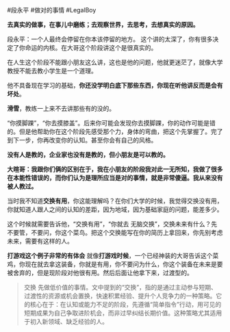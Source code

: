 #段永平 #做对的事情 #LegalBoy

**去真实的做事，在事儿中磨练；去观察世界，去思考，去想真实的原因。**

段永平：一个人最终会停留在你本该停留的地方。
这个讲的太深了，你有很多决定了你命运的内核。在大哥这个阶段讲这个是很真实的。

在人生这个阶段不能跟小朋友这么讲，这也是他的问题，他就更迷茫了，就像大学教授不能去教小学生是一个道理。

他不具备现在学习的基础，**你还没学明白底下那些东西，你现在听他讲反而是会有坏处**。

**滑雪**，教练一上来不去讲那些有的没的。

“你摸脚踝”，“你去摸膝盖”。后来你可能会发现你去摸脚踝，你的动作可能是错的。但是他帮助你在这个阶段先感受那个力，身体的弯曲，把这个先掌握了。完了到下一步，你再改变你的认知。甚至你会有自己的风格。

**没有人是教的，企业家也没有是教的，但小朋友是可以教的。**

**大暄哥：我跟你们俩的区别在于，我在小朋友的阶段我对此一无所知，我做了很多在本能性错误的，而你们认为是理所应当是对的事情，就是非常傻逼。我从来没有被人教过。**

当时我不知道**交换有用**，你这能理解吗？在你们大学的时候，我觉得交换没有用，你就知道人跟人之间的认知的差距，因为地域，因为基础家庭的问题，能差多少。

这个时候就需要告诉他，“交换有用”，“你就去 无脑交换”，交换未来有什么？先不要管，不要问，你这个菜鸟。把这个交换能写在你的简历上拿回来，你先别考虑未来，需要有这样的人。

**打游戏这个例子非常的有体会**
就像**打游戏时候**，一个已经神装的大哥告诉这个菜鸡，你现在就去拿这装备，你就是有用，你不要问为什么，你这个装备在未来是要被舍弃的，但是现阶段对他很有用。然后后面让他拿下来，过渡型的。

> 交换
> 先做低价值的事情。文中提到的“交换”，指的是通过主动参与短期、过渡性的资源或机会置换，快速积累经验、提升个人竞争力的一种策略。它的核心在于：在认知或能力不足的阶段，先遵循“简单指令”行动，用可见的短期成果为自己争取进阶机会，而非过早纠结长期价值。这种策略尤其适用于初入新领域、缺乏经验的人。